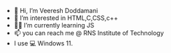 - 👋 Hi, I’m Veeresh Doddamani
- 👀 I’m interested in HTML,C,CSS,c++
- 👨‍💻 I’m currently learning JS
- 📫 you can reach me @ RNS Institute of Technology
- I use 💻 Windows 11.

<!---
Veereshdoddamani/Veereshdoddamani is a ✨ special ✨ repository because its `README.md` (this file) appears on your GitHub profile.
You can click the Preview link to take a look at your changes.
--->
